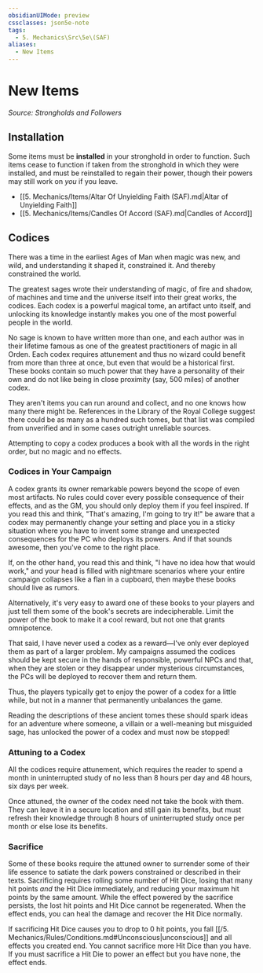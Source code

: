 ```yaml
---
obsidianUIMode: preview
cssclasses: json5e-note
tags:
  - 5. Mechanics\Src\5e\(SAF)
aliases:
  - New Items
---
```

# New Items
*Source: Strongholds and Followers* 

## Installation

Some items must be **installed** in your stronghold in order to function. Such items cease to function if taken from the stronghold in which they were installed, and must be reinstalled to regain their power, though their powers may still work on *you* if you leave.

- [[5. Mechanics/Items/Altar Of Unyielding Faith (SAF).md\|Altar of Unyielding Faith]]  
- [[5. Mechanics/Items/Candles Of Accord (SAF).md\|Candles of Accord]]  

## Codices

There was a time in the earliest Ages of Man when magic was new, and wild, and understanding it shaped it, constrained it. And thereby constrained the world.

The greatest sages wrote their understanding of magic, of fire and shadow, of machines and time and the universe itself into their great works, the codices. Each codex is a powerful magical tome, an artifact unto itself, and unlocking its knowledge instantly makes you one of the most powerful people in the world.

No sage is known to have written more than one, and each author was in their lifetime famous as one of the greatest practitioners of magic in all Orden. Each codex requires attunement and thus no wizard could benefit from more than three at once, but even that would be a historical first. These books contain so much power that they have a personality of their own and do not like being in close proximity (say, 500 miles) of another codex.

They aren't items you can run around and collect, and no one knows how many there might be. References in the Library of the Royal College suggest there could be as many as a hundred such tomes, but that list was compiled from unverified and in some cases outright unreliable sources.

Attempting to copy a codex produces a book with all the words in the right order, but no magic and no effects.

### Codices in Your Campaign

A codex grants its owner remarkable powers beyond the scope of even most artifacts. No rules could cover every possible consequence of their effects, and as the GM, you should only deploy them if you feel inspired. If you read this and think, "That's amazing, I'm going to try it!" be aware that a codex may permanently change your setting and place you in a sticky situation where you have to invent some strange and unexpected consequences for the PC who deploys its powers. And if that sounds awesome, then you've come to the right place.

If, on the other hand, you read this and think, "I have no idea how that would work," and your head is filled with nightmare scenarios where your entire campaign collapses like a flan in a cupboard, then maybe these books should live as rumors.

Alternatively, it's very easy to award one of these books to your players and just tell them some of the book's secrets are indecipherable. Limit the power of the book to make it a cool reward, but not one that grants omnipotence.

That said, I have never used a codex as a reward—I've only ever deployed them as part of a larger problem. My campaigns assumed the codices should be kept secure in the hands of responsible, powerful NPCs and that, when they are stolen or they disappear under mysterious circumstances, the PCs will be deployed to recover them and return them.

Thus, the players typically get to enjoy the power of a codex for a little while, but not in a manner that permanently unbalances the game.

Reading the descriptions of these ancient tomes these should spark ideas for an adventure where someone, a villain or a well-meaning but misguided sage, has unlocked the power of a codex and must now be stopped!

### Attuning to a Codex

All the codices require attunement, which requires the reader to spend a month in uninterrupted study of no less than 8 hours per day and 48 hours, six days per week.

Once attuned, the owner of the codex need not take the book with them. They can leave it in a secure location and still gain its benefits, but must refresh their knowledge through 8 hours of uninterrupted study once per month or else lose its benefits.

### Sacrifice

Some of these books require the attuned owner to surrender some of their life essence to satiate the dark powers constrained or described in their texts. Sacrificing requires rolling some number of Hit Dice, losing that many hit points *and* the Hit Dice immediately, and reducing your maximum hit points by the same amount. While the effect powered by the sacrifice persists, the lost hit points and Hit Dice cannot be regenerated. When the effect ends, you can heal the damage and recover the Hit Dice normally.

If sacrificing Hit Dice causes you to drop to 0 hit points, you fall [[/5. Mechanics/Rules/Conditions.md#Unconscious\|unconscious]] and all effects you created end. You cannot sacrifice more Hit Dice than you have. If you must sacrifice a Hit Die to power an effect but you have none, the effect ends.
